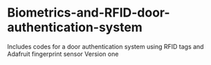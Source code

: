 # Biometrics-and-RFID-door-authentication-system
Includes codes for a door authentication system using RFID tags and Adafruit fingerprint sensor
Version one
